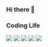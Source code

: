 ### Hi there 👋
### Coding Life
![](http://github-profile-summary-cards.vercel.app/api/cards/profile-details?username=spaceack&theme=radical)
![](http://github-profile-summary-cards.vercel.app/api/cards/stats?username=spaceack&theme=radical)
![](http://github-profile-summary-cards.vercel.app/api/cards/most-commit-language?username=spaceack&theme=radical)
![](http://github-profile-summary-cards.vercel.app/api/cards/productive-time?username=spaceack&theme=radical&utcOffset=8)
![](http://github-profile-summary-cards.vercel.app/api/cards/repos-per-language?username=spaceack&theme=radical)
